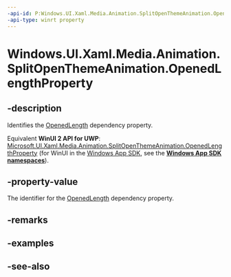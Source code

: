 ```yaml
---
-api-id: P:Windows.UI.Xaml.Media.Animation.SplitOpenThemeAnimation.OpenedLengthProperty
-api-type: winrt property
---
```


<!-- Property syntax
public Windows.UI.Xaml.DependencyProperty OpenedLengthProperty { get; }
-->

# Windows.UI.Xaml.Media.Animation.SplitOpenThemeAnimation.OpenedLengthProperty

## -description
Identifies the [OpenedLength](splitopenthemeanimation_openedlength.md) dependency property.

Equivalent **WinUI 2 API for UWP**: [Microsoft.UI.Xaml.Media.Animation.SplitOpenThemeAnimation.OpenedLengthProperty](/windows/winui/api/microsoft.ui.xaml.media.animation.splitopenthemeanimation.openedlengthproperty) (for WinUI in the [Windows App SDK](/windows/apps/windows-app-sdk/), see the **[Windows App SDK namespaces](/windows/windows-app-sdk/api/winrt/)**).

## -property-value
The identifier for the [OpenedLength](splitopenthemeanimation_openedlength.md) dependency property.

## -remarks

## -examples

## -see-also
